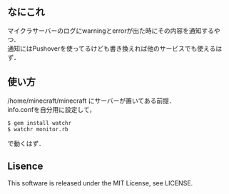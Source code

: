 ## なにこれ
 マイクラサーバーのログにwarningとerrorが出た時にその内容を通知するやつ．  
 通知にはPushoverを使ってるけども書き換えれば他のサービスでも使えるはず．

## 使い方
/home/minecraft/minecraft にサーバーが置いてある前提．  
info.confを自分用に設定して，

```
$ gem install watchr
$ watchr monitor.rb
```

で動くはず．

## Lisence
 This software is released under the MIT License, see LICENSE.
